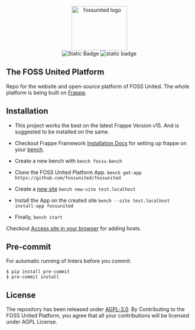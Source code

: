 <div align="center">
    <img alt="fossunited logo" src="https://raw.githubusercontent.com/fossunited/Branding/main/asset/general-logos/logo-white.png" width="150px" height="120px">
</div>

<div align="center">
<img alt="Static Badge" src="https://img.shields.io/badge/Builton-Frappe-blue?style=for-the-badge&labelColor=%231a1a1a&color=blue&link=https%3A%2F%2Ffrappe.io"/>

<img alt="static badge" src="https://img.shields.io/badge/License-AGPL-%2308b47f?style=for-the-badge&labelColor=%231a1a1a&color=%2308b47f&link=https%3A%2F%2Fwww.gnu.org%2Flicenses%2Fagpl-3.0.en.html"/>
</div>

## The FOSS United Platform 
Repo for the website and open-source platform of FOSS United. The whole platform is being built on [Frappe](https://frappe.io). 

## Installation 
- This project works the best on the latest Frappe Version v15. And is suggested to be installed on the same. 
- Checkout Frappe Framework [Installation Docs](https://frappeframework.com/docs/) for setting up frappe on your [bench](https://frappeframework.com/docs/user/en/tutorial/install-and-setup-bench). 

- Create a new bench with 
```bench fossu-bench``` 
- Clone the FOSS United Platform App. 
```bench get-app https://github.com/fossunited/fossunited```
- Create a [new site](https://frappeframework.com/docs/user/en/tutorial/create-a-site) 
```bench new-site test.localhost```
- Install the App on the created site 
```bench --site test.localhost install-app fossunited```
- Finally, 
```bench start```

Checkout [Access site in your browser](https://frappeframework.com/docs/user/en/tutorial/create-a-site#access-site-in-your-browser) for adding hosts.  

## Pre-commit 
For automatic running of linters before you commit:

```
$ pip install pre-commit
$ pre-commit install
```
## License
The repository has been released under [AGPL-3.0](https://github.com/fossunited/fossunited/blob/develop/LICENSE).
By Contributing to the FOSS United Platform, you agree that all your contributions will be licensed under AGPL License.
